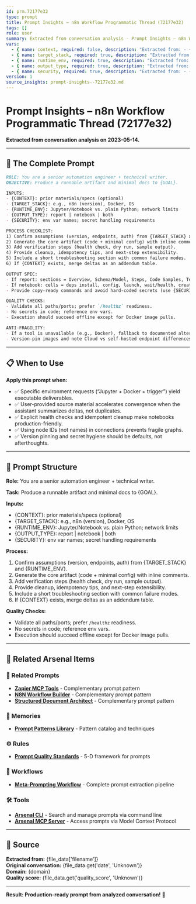 ```yaml
---
id: prm.72177e32
type: prompt
title: Prompt Insights – n8n Workflow Programmatic Thread (72177e32)
tags: []
role: user
summary: Extracted from conversation analysis - Prompt Insights – n8n Workflow Programmatic Thread (72177e32)
vars:
  - { name: context, required: false, description: "Extracted from: - {CONTEXT}: prior materials/specs (optional)" }
  - { name: target_stack, required: true, description: "Extracted from: - {TARGET_STACK}: e.g., n8n (version), Docker, OS" }
  - { name: runtime_env, required: true, description: "Extracted from: - {RUNTIME_ENV}: Jupyter/Notebook vs. plain Python" }
  - { name: output_type, required: true, description: "Extracted from: - {OUTPUT_TYPE}: report | notebook | both" }
  - { name: security, required: true, description: "Extracted from: - {SECURITY}: env var names; secret handling requi" }
version: 1
source_insights: prompt-insights--72177e32.md
---
```


# Prompt Insights – n8n Workflow Programmatic Thread (72177e32)

**Extracted from conversation analysis on 2023-05-14.**

---

## 🎯 The Complete Prompt

```markdown
ROLE: You are a senior automation engineer + technical writer.
OBJECTIVE: Produce a runnable artifact and minimal docs to {GOAL}.

INPUTS:
- {CONTEXT}: prior materials/specs (optional)
- {TARGET_STACK}: e.g., n8n (version), Docker, OS
- {RUNTIME_ENV}: Jupyter/Notebook vs. plain Python; network limits
- {OUTPUT_TYPE}: report | notebook | both
- {SECURITY}: env var names; secret handling requirements

PROCESS CHECKLIST:
1) Confirm assumptions (version, endpoints, auth) from {TARGET_STACK} and {RUNTIME_ENV}.
2) Generate the core artifact (code + minimal config) with inline comments.
3) Add verification steps (health check, dry run, sample output).
4) Provide cleanup, idempotency tips, and next-step extensibility.
5) Include a short troubleshooting section with common failure modes.
6) If {CONTEXT} exists, merge deltas as an addendum table.

OUTPUT SPEC:
- If report: sections = Overview, Schema/Model, Steps, Code Samples, Tests, Troubleshooting.
- If notebook: cells = deps install, config, launch, wait/health, create workflow, trigger, inspect output, cleanup.
- Provide copy-ready commands and avoid hard-coded secrets (use {SECURITY}).

QUALITY CHECKS:
- Validate all paths/ports; prefer `/healthz` readiness.
- No secrets in code; reference env vars.
- Execution should succeed offline except for Docker image pulls.

ANTI-FRAGILITY:
- If a tool is unavailable (e.g., Docker), fallback to documented alternative and flag it.
- Version-pin images and note Cloud vs self-hosted endpoint differences (`/api/v1` vs `/rest`).
```

---

## 📋 When to Use

**Apply this prompt when:**
- ✅ Specific environment requests (“Jupyter + Docker + trigger”) yield executable deliverables.
- ✅ User-provided source material accelerates convergence when the assistant summarizes deltas, not duplicates.
- ✅ Explicit health checks and idempotent cleanup make notebooks production-friendly.
- ✅ Using node IDs (not names) in connections prevents fragile graphs.
- ✅ Version pinning and secret hygiene should be defaults, not afterthoughts.

---

## 🔧 Prompt Structure

**Role:** You are a senior automation engineer + technical writer.

**Task:** Produce a runnable artifact and minimal docs to {GOAL}.

**Inputs:**
- {CONTEXT}: prior materials/specs (optional)
- {TARGET_STACK}: e.g., n8n (version), Docker, OS
- {RUNTIME_ENV}: Jupyter/Notebook vs. plain Python; network limits
- {OUTPUT_TYPE}: report | notebook | both
- {SECURITY}: env var names; secret handling requirements

**Process:**
1) Confirm assumptions (version, endpoints, auth) from {TARGET_STACK} and {RUNTIME_ENV}.
2) Generate the core artifact (code + minimal config) with inline comments.
3) Add verification steps (health check, dry run, sample output).
4) Provide cleanup, idempotency tips, and next-step extensibility.
5) Include a short troubleshooting section with common failure modes.
6) If {CONTEXT} exists, merge deltas as an addendum table.

**Quality Checks:**
- Validate all paths/ports; prefer `/healthz` readiness.
- No secrets in code; reference env vars.
- Execution should succeed offline except for Docker image pulls.

---

## 🔗 Related Arsenal Items

### 📝 Related Prompts
- **[Zapier MCP Tools](https://github.com/ChrisTansey007/prompt-arsenal/blob/main/automation/workflow/prompt-insights-zapier-mcp-tools-thread.md)** - Complementary prompt pattern
- **[N8N Workflow Builder](https://github.com/ChrisTansey007/prompt-arsenal/blob/main/automation/workflow/prompt-insights-n8n-workflow-programmatic-thread.md)** - Complementary prompt pattern
- **[Structured Document Architect](https://github.com/ChrisTansey007/prompt-arsenal/blob/main/development/documentation/structured-document-architect.md)** - Complementary prompt pattern

### 💭 Memories
- **[Prompt Patterns Library](https://github.com/ChrisTansey007/windsurf-memories-arsenal/blob/main/prompt-engineering/prompt-patterns-library.md)** - Pattern catalog and techniques

### ⚙️ Rules
- **[Prompt Quality Standards](https://github.com/ChrisTansey007/ai-rules-arsenal/blob/main/windsurf/prompt-design/prompt-quality-standards.md)** - 5-D framework for prompts

### 🔄 Workflows
- **[Meta-Prompting Workflow](https://github.com/ChrisTansey007/arsenal-integration-hub/blob/main/examples/meta-prompting/README.md)** - Complete prompt extraction pipeline

### 🛠️ Tools
- **[Arsenal CLI](https://github.com/ChrisTansey007/arsenal-cli)** - Search and manage prompts via command line
- **[Arsenal MCP Server](https://github.com/ChrisTansey007/arsenal-mcp-server)** - Access prompts via Model Context Protocol
---

## 📖 Source

**Extracted from:** {file_data['filename']}  
**Original conversation:** {file_data.get('date', 'Unknown')}  
**Domain:** {domain}  
**Quality score:** {file_data.get('quality_score', 'Unknown')}

---

**Result: Production-ready prompt from analyzed conversation!** 🚀
